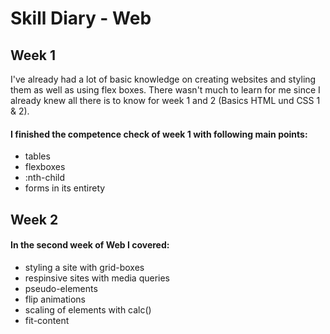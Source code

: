 # Skill Diary - Web

## Week 1

I've already had a lot of basic knowledge on creating websites and styling them as well as using flex boxes. 
There wasn't much to learn for me since I already knew all there is to know for week 1 and 2 (Basics HTML und CSS 1 & 2).

#### I finished the competence check of week 1 with following main points:
* tables
* flexboxes
* :nth-child
* forms in its entirety

## Week 2

#### In the second week of Web I covered:
* styling a site with grid-boxes 
* respinsive sites with media queries
* pseudo-elements
* flip animations
* scaling of elements with calc()
* fit-content
